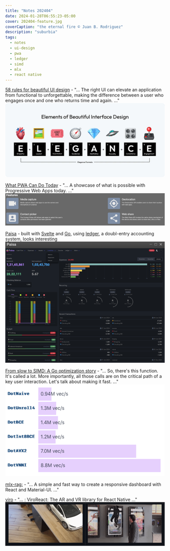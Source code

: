 ```yaml
---
title: "Notes 202404"
date: 2024-01-28T06:55:23-05:00
cover: 202404-feature.jpg
coverCaption: "the eternal fire © Juan B. Rodriguez"
description: "suburbia"
tags:
  - notes
  - ui-design
  - pwa
  - ledger
  - simd
  - mlx
  - react native
---
```


[58 rules for beautiful UI design](https://uxdesign.cc/58-rules-for-stunning-and-effective-user-interface-design-ea4b93f931f6) -
"... The right UI can elevate an application from functional to unforgettable, making the difference between a user who engages once and one who returns time and again. ..."
![beautiful](beautiful.png)

[What PWA Can Do Today](https://whatpwacando.today/) -
"... A showcase of what is possible with Progressive Web Apps today. ..."
![pwa](pwa.png)

[Paisa](https://paisa.fyi/) - built with [Svelte](https://svelte.dev/) and [Go](https://go.dev/), using [ledger](https://ledger-cli.org/), a doubl-entry accounting system, looks interesting
![paisa](paisa.png)

[From slow to SIMD: A Go optimization story](https://sourcegraph.com/blog/slow-to-simd) - "... So, there's this function. It's called a lot. More importantly, all those calls are on the critical path of a key user interaction. Let's talk about making it fast. ..."
![simd](simd.png)

[mlx-rag:](https://github.com/vegaluisjose/mlx-rag/tree/main) - "... A simple and fast way to create a responsive dashboard with React and Material-UI. ..."

[viro](https://github.com/NativeVision/viro) - "... : ViroReact: The AR and VR library for React Native ..."
![viro](viro.png)
